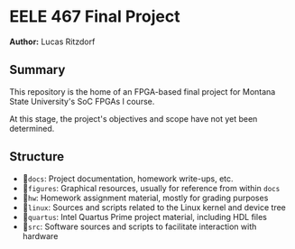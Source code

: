 # EELE 467 Final Project

**Author:** Lucas Ritzdorf


## Summary

This repository is the home of an FPGA-based final project for Montana State University's SoC FPGAs I course.

At this stage, the project's objectives and scope have not yet been determined.


## Structure

- 📁`docs`: Project documentation, homework write-ups, etc.
- 📁`figures`: Graphical resources, usually for reference from within `docs`
- 📁`hw`: Homework assignment material, mostly for grading purposes
- 📁`linux`: Sources and scripts related to the Linux kernel and device tree
- 📁`quartus`: Intel Quartus Prime project material, including HDL files
- 📁`src`: Software sources and scripts to facilitate interaction with hardware
